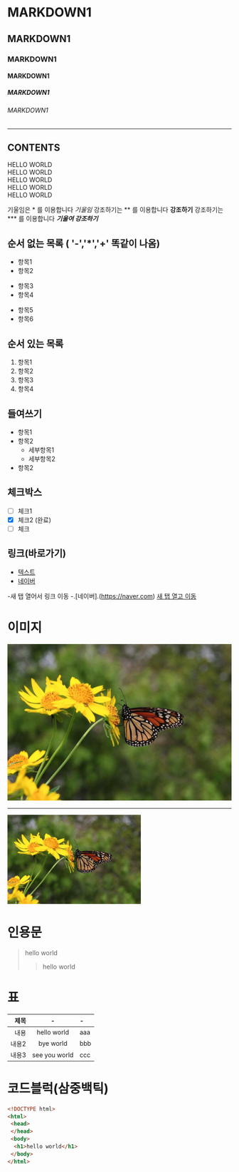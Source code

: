 <!--제목 -->

# MARKDOWN1
## MARKDOWN1
### MARKDOWN1
#### MARKDOWN1
##### MARKDOWN1
###### MARKDOWN1

<!--수평선(구분선):---,***,___.사용가능-->

---
CONTENTS
---

<!--줄바꿈(문장 끝 스페이스바2번 or <br>)-->

HELLO WORLD  
HELLO WORLD  
HELLO WORLD<BR> 
HELLO WORLD  
HELLO WORLD  

<!--강조하기(기울임:*, 굵게:**, 굵게+기울임:***)-->

기울임은 * 를 이용합니다 *기울임*
강조하기는 ** 를 이용합니다 **강조하기**
강조하기는 *** 를 이용합니다 ***기울여 강조하기***


<!--목록-->

## 순서 없는 목록 ( '-','*','+' 똑같이 나옴)

- 항목1
- 항목2
* 항목3
* 항목4
+ 항목5
+ 항목6

## 순서 있는 목록

1. 항목1
2. 항목2
3. 항목3
4. 항목4

## 들여쓰기

- 항목1
- 항목2
  - 세부항목1
  - 세부항목2
- 항목2

## 체크박스

- [ ] 체크1
- [x] 체크2 (완료)
- [ ] 체크

## 링크(바로가기)

- [텍스트](url) <br>
 - [네이버](https://naver.com)

-새 탭 열어서 링크 이동
 -.[네이버].(https://naver.com)
 <a href="https://naver.com" target="_blank"> 새 탭 열고 이동 </a>

# 이미지
![제목](./test.jpg)
<!--.점은 '현재'라는 뜻이고 /는 파일이라는 뜻이라 ./는 현재파일이라는 뜻-->

---

<img src="./test.jpg" width="300" height="200" alt="" />


# 인용문
> hello world
>> hello world 

# 표 
<!--정렬,컬러-->

|제목|-|-|
|-:|:-:|:-|
|내용|hello world|aaa|
|내용2|bye world|bbb|
|내용3|see you world|ccc|


# 코드블럭(삼중백틱)

```html
<!DOCTYPE html>
<html>
 <head>
 </head>
 <body>
  <h1>hello world</h1>
 </body>
</html>
```








